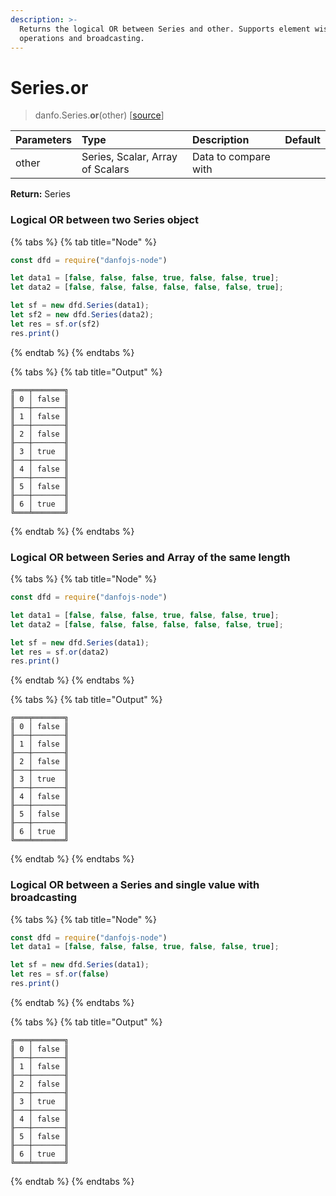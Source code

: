```yaml
---
description: >-
  Returns the logical OR between Series and other. Supports element wise
  operations and broadcasting.
---
```


# Series.or

> danfo.Series.**or**\(other\)    \[[source](https://github.com/opensource9ja/danfojs/blob/e25010c26d9c423412613d820015a48ad03d5c6d/danfojs-node/src/core/series.js#L1243)\]

| Parameters | Type | Description | Default |
| :--- | :--- | :--- | :--- |
| other | Series, Scalar, Array of Scalars | Data to compare with |  |

 **Return:** Series

### **Logical OR between two Series object**

{% tabs %}
{% tab title="Node" %}
```javascript
const dfd = require("danfojs-node")

let data1 = [false, false, false, true, false, false, true];
let data2 = [false, false, false, false, false, false, true];

let sf = new dfd.Series(data1);
let sf2 = new dfd.Series(data2);
let res = sf.or(sf2)
res.print()
```
{% endtab %}
{% endtabs %}

{% tabs %}
{% tab title="Output" %}
```text
╔═══╤═══════╗
║ 0 │ false ║
╟───┼───────╢
║ 1 │ false ║
╟───┼───────╢
║ 2 │ false ║
╟───┼───────╢
║ 3 │ true  ║
╟───┼───────╢
║ 4 │ false ║
╟───┼───────╢
║ 5 │ false ║
╟───┼───────╢
║ 6 │ true  ║
╚═══╧═══════╝
```
{% endtab %}
{% endtabs %}

### **Logical OR between Series and Array of the same length**

{% tabs %}
{% tab title="Node" %}
```javascript
const dfd = require("danfojs-node")

let data1 = [false, false, false, true, false, false, true];
let data2 = [false, false, false, false, false, false, true];

let sf = new dfd.Series(data1);
let res = sf.or(data2)
res.print()
```
{% endtab %}
{% endtabs %}

{% tabs %}
{% tab title="Output" %}
```text
╔═══╤═══════╗
║ 0 │ false ║
╟───┼───────╢
║ 1 │ false ║
╟───┼───────╢
║ 2 │ false ║
╟───┼───────╢
║ 3 │ true  ║
╟───┼───────╢
║ 4 │ false ║
╟───┼───────╢
║ 5 │ false ║
╟───┼───────╢
║ 6 │ true  ║
╚═══╧═══════╝
```
{% endtab %}
{% endtabs %}

### **Logical OR between a Series and single value with broadcasting**

{% tabs %}
{% tab title="Node" %}
```javascript
const dfd = require("danfojs-node")
let data1 = [false, false, false, true, false, false, true];

let sf = new dfd.Series(data1);
let res = sf.or(false)
res.print()
```
{% endtab %}
{% endtabs %}

{% tabs %}
{% tab title="Output" %}
```text
╔═══╤═══════╗
║ 0 │ false ║
╟───┼───────╢
║ 1 │ false ║
╟───┼───────╢
║ 2 │ false ║
╟───┼───────╢
║ 3 │ true  ║
╟───┼───────╢
║ 4 │ false ║
╟───┼───────╢
║ 5 │ false ║
╟───┼───────╢
║ 6 │ true  ║
╚═══╧═══════╝
```
{% endtab %}
{% endtabs %}

